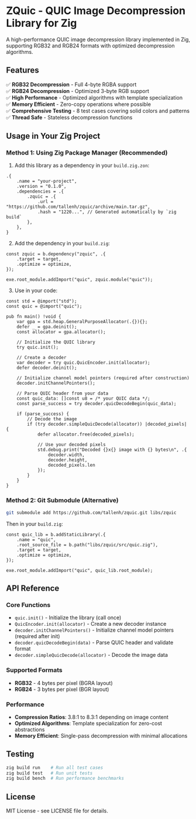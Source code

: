# ZQuic - QUIC Image Decompression Library for Zig

A high-performance QUIC image decompression library implemented in Zig, supporting RGB32 and RGB24 formats with optimized decompression algorithms.

## Features

✅ **RGB32 Decompression** - Full 4-byte RGBA support  
✅ **RGB24 Decompression** - Optimized 3-byte RGB support  
✅ **High Performance** - Optimized algorithms with template specialization  
✅ **Memory Efficient** - Zero-copy operations where possible  
✅ **Comprehensive Testing** - 8 test cases covering solid colors and patterns  
✅ **Thread Safe** - Stateless decompression functions

## Usage in Your Zig Project

### Method 1: Using Zig Package Manager (Recommended)

1. Add this library as a dependency in your `build.zig.zon`:

```zig
.{
    .name = "your-project",
    .version = "0.1.0",
    .dependencies = .{
        .zquic = .{
            .url = "https://github.com/tallenh/zquic/archive/main.tar.gz",
            .hash = "1220...", // Generated automatically by `zig build`
        },
    },
}
```

2. Add the dependency in your `build.zig`:

```zig
const zquic = b.dependency("zquic", .{
    .target = target,
    .optimize = optimize,
});

exe.root_module.addImport("quic", zquic.module("quic"));
```

3. Use in your code:

```zig
const std = @import("std");
const quic = @import("quic");

pub fn main() !void {
    var gpa = std.heap.GeneralPurposeAllocator(.{}){};
    defer _ = gpa.deinit();
    const allocator = gpa.allocator();

    // Initialize the QUIC library
    try quic.init();

    // Create a decoder
    var decoder = try quic.QuicEncoder.init(allocator);
    defer decoder.deinit();

    // Initialize channel model pointers (required after construction)
    decoder.initChannelPointers();

    // Parse QUIC header from your data
    const quic_data: []const u8 = /* your QUIC data */;
    const parse_success = try decoder.quicDecodeBegin(quic_data);

    if (parse_success) {
        // Decode the image
        if (try decoder.simpleQuicDecode(allocator)) |decoded_pixels| {
            defer allocator.free(decoded_pixels);

            // Use your decoded pixels
            std.debug.print("Decoded {}x{} image with {} bytes\n", .{
                decoder.width,
                decoder.height,
                decoded_pixels.len
            });
        }
    }
}
```

### Method 2: Git Submodule (Alternative)

```bash
git submodule add https://github.com/tallenh/zquic.git libs/zquic
```

Then in your `build.zig`:

```zig
const quic_lib = b.addStaticLibrary(.{
    .name = "quic",
    .root_source_file = b.path("libs/zquic/src/quic.zig"),
    .target = target,
    .optimize = optimize,
});

exe.root_module.addImport("quic", quic_lib.root_module);
```

## API Reference

### Core Functions

- `quic.init()` - Initialize the library (call once)
- `QuicEncoder.init(allocator)` - Create a new decoder instance
- `decoder.initChannelPointers()` - Initialize channel model pointers (required after init)
- `decoder.quicDecodeBegin(data)` - Parse QUIC header and validate format
- `decoder.simpleQuicDecode(allocator)` - Decode the image data

### Supported Formats

- **RGB32** - 4 bytes per pixel (BGRA layout)
- **RGB24** - 3 bytes per pixel (BGR layout)

### Performance

- **Compression Ratios**: 3.8:1 to 8.3:1 depending on image content
- **Optimized Algorithms**: Template specialization for zero-cost abstractions
- **Memory Efficient**: Single-pass decompression with minimal allocations

## Testing

```bash
zig build run    # Run all test cases
zig build test   # Run unit tests
zig build bench  # Run performance benchmarks
```

## License

MIT License - see LICENSE file for details.
